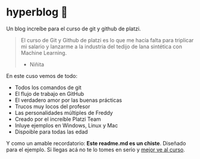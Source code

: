 # hyperblog 💚
Un blog increíbe para el curso de git y github de platzi.
> El curso de Git y Github de platzi es lo que me hacía falta para triplicar mi salario y lanzarme a la industria del tedijo de lana sintética con Machine Learning.
> - Niñita

En este cuso vemos de todo:
- Todos los comandos de git
- El flujo de trabajo en GitHub
- El verdadero amor por las buenas prácticas
- Trucos muy locos del profesor
- Las personalidades múltiples de Freddy
- Creado por el increíble Platzi Team
- Inluye ejemplos en Windows, Linux y Mac
- Dispoible para todas las edad

Y como un amable recordatorio: **Este readme.md es un chiste**. Diseñado para el ejemplo. Si llegas acá no te lo tomes en serio y [mejor ve al curso](https://platzi.com/ "mejor ve al curso"). 